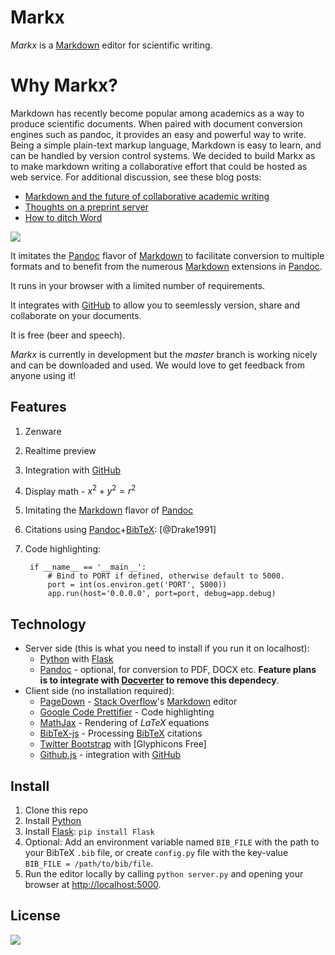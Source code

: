 # Markx

*Markx* is a [Markdown] editor for scientific writing.

# Why Markx?
Markdown has recently become popular among academics as a way to produce scientific documents. 
When paired with document conversion engines such as pandoc, it provides an easy and powerful way to write.
Being a simple plain-text markup language, Markdown is easy to learn, and can be handled by version control systems.
We decided to build Markx as to make markdown writing a collaborative effort that could be hosted as web service.
For additional discussion, see these blog posts:

* [Markdown and the future of collaborative academic writing](http://inundata.org/2012/06/01/markdown-and-the-future-of-collaborative-manuscript-writing/)
* [Thoughts on a preprint server](http://inundata.org/2012/12/06/pre-print-servers/)
* [How to ditch Word](http://inundata.org/2012/12/04/how-to-ditch-word/)  

![](https://raw.github.com/yoavram/markx/master/screenshot.png)

It imitates the [Pandoc] flavor of [Markdown] to facilitate conversion to multiple formats and to benefit from the numerous [Markdown] extensions in [Pandoc].

It runs in your browser with a limited number of requirements.

It integrates with [GitHub] to allow you to seemlessly version, share and collaborate on your documents.

It is free (beer and speech).

*Markx* is currently in development but the *master* branch is working nicely and can be downloaded and used.
We would love to get feedback from anyone using it!

## Features

1. Zenware
1. Realtime preview
1. Integration with [GitHub]
1. Display math - $x^2+y^2=r^2$
1. Imitating the [Markdown] flavor of [Pandoc]
1. Citations using [Pandoc]+[BibTeX]: [@Drake1991]
1. Code highlighting:
		
		if __name__ == '__main__':
		    # Bind to PORT if defined, otherwise default to 5000.
		    port = int(os.environ.get('PORT', 5000))
		    app.run(host='0.0.0.0', port=port, debug=app.debug)

## Technology
  * Server side (this is what you need to install if you run it on localhost):
    * [Python] with [Flask]
    * [Pandoc] - optional, for conversion to PDF, DOCX etc. **Feature plans is to integrate with [Docverter] to remove this dependecy**.
  * Client side (no installation required):
    * [PageDown] - [Stack Overflow]'s [Markdown] editor
    * [Google Code Prettifier] - Code highlighting
    * [MathJax] - Rendering of $LaTeX$ equations
    * [BibTeX-js] - Processing [BibTeX] citations
    * [Twitter Bootstrap] with [Glyphicons Free]
    * [Github.js] - integration with [GitHub]


## Install

1. Clone this repo
1. Install [Python] 
1. Install [Flask]: `pip install Flask`
1. Optional: Add an environment variable named `BIB_FILE` with the path to your BibTeX `.bib` file, or create `config.py` file with the key-value `BIB_FILE = /path/to/bib/file`.
1. Run the editor locally by calling `python server.py` and opening your browser at <http://localhost:5000>.

## License

![](http://i.creativecommons.org/l/by-nc-sa/3.0/80x15.png)

[Markdown]: http://daringfireball.net/projects/markdown/
[Pandoc]: http://johnmacfarlane.net/pandoc
[Python]: http://python.org/
[Flask]: http://flask.pocoo.org/
[Twitter Bootstrap]: http://blog.getbootstrap.com/
[Google Code Prettifier]: http://code.google.com/p/google-code-prettify/
[Icomoon Free]: http://keyamoon.com/icomoon/
[MathJax]: http://mathjax.org/
[PageDown]: http://code.google.com/p/pagedown/
[BibTeX-js]: http://bibtex-js.googlecode.com/
[Stack Overflow]: http://stackoverflow.com/
[git]: http://git-scm.com/
[BibTeX]: http://www.bibtex.org/
[GitHub]: https://github.com/
[Github.js]: https://github.com/michael/github
[Docverter]: http://www.docverter.com/
	